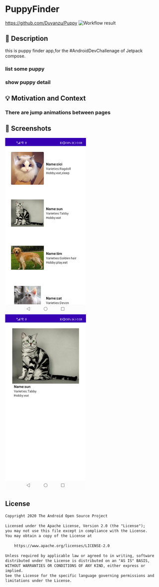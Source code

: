 # PuppyFinder

https://github.com/Duyanzu/Puppy
![Workflow result](https://github.com/<OWNER>/<REPOSITORY>/workflows/Check/badge.svg)


## :scroll: Description
this is puppy finder app,for the #AndroidDevChallenage of Jetpack compose.
  ###  list some puppy
  ###  show puppy detail


## :bulb: Motivation and Context
  ###  There are jump animations between pages


## :camera_flash: Screenshots
<!-- You can add more screenshots here if you like -->
<img src="/results/screenshot_1.jpg" width="260">&emsp;<img src="/results/screenshot_2.jpg" width="260">

## License
```
Copyright 2020 The Android Open Source Project

Licensed under the Apache License, Version 2.0 (the "License");
you may not use this file except in compliance with the License.
You may obtain a copy of the License at

    https://www.apache.org/licenses/LICENSE-2.0

Unless required by applicable law or agreed to in writing, software
distributed under the License is distributed on an "AS IS" BASIS,
WITHOUT WARRANTIES OR CONDITIONS OF ANY KIND, either express or implied.
See the License for the specific language governing permissions and
limitations under the License.
```
